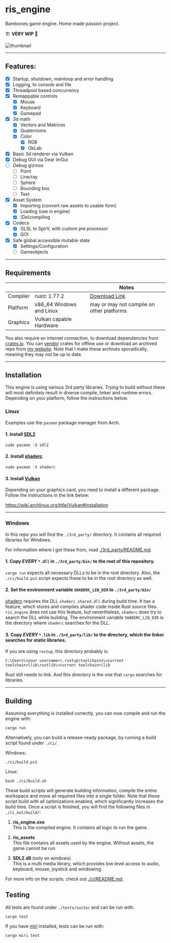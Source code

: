 # ris_engine

Barebones game engine. Home made passion project. 

🏗️ **VERY WIP** 👷

![thumbnail](assets/__raw/images/ris_engine_small.png "Generated by DALL·E - Prompt: \"an expressive oil painting of an engine, burning is colourful pigments\"")

---

## Features:

- [x] Startup, shutdown, mainloop and error handling
- [x] Logging, to console and file
- [x] Threadpool based concurrency
- [x] Remappable controls
  - [x] Mouse
  - [x] Keyboard
  - [x] Gamepad
- [x] 3d math
  - [x] Vectors and Matrices
  - [x] Quaternions
  - [x] Color
    - [x] RGB
    - [x] OkLab
- [x] Basic 3d renderer via Vulkan
- [x] Debug GUI via Dear ImGui
- [ ] Debug gizmos
  - [ ] Point
  - [ ] Line/ray
  - [ ] Sphere
  - [ ] Bounding box
  - [ ] Text
- [x] Asset System
  - [x] Importing (convert raw assets to usable form)
  - [x] Loading (use in engine)
  - [x] (De)compiling
- [x] Codecs
  - [x] GLSL to SpirV, with custom pre processor
  - [x] QOI
- [x] Safe global accessible mutable state
  - [x] Settings/Configuration
  - [ ] Gameobjects

---

## Requirements

|          |                          | Notes                                                    |
|----------|--------------------------|----------------------------------------------------------|
| Compiler | rustc 1.77.2             | [Download Link](https://www.rust-lang.org/tools/install) | 
| Platform | x86_64 Windows and Linux | may or may not compile on other platforms                |
| Graphics | Vulkan capable Hardware  |                                                          |

You also require an internet connection, to download dependencies from [crates.io](https://crates.io/). You can [vendor](https://doc.rust-lang.org/cargo/commands/cargo-vendor.html) crates for offline use or download an archived repo from [my website](https://www.rismosch.com/archive).  Note that I make these archives sporadically, meaning they may not be up to date.

---

## Installation

This engine is using various 3rd party libraries. Trying to build without these will most definitely result in diverse compile, linker and runtime errors. Depending on your platform, follow the instructions below.


### Linux

Examples use the `pacman` package manager from Arch.

#### 1. Install [SDL2](https://archlinux.org/packages/extra/x86_64/sdl2/)

    sudo pacman -S sdl2

#### 2. Install [shaderc](https://archlinux.org/packages/extra/x86_64/shaderc/)

    sudo pacman -S shaderc

#### 3. Install [Vulkan](https://wiki.archlinux.org/title/Vulkan)

Depending on your graphics card, you need to install a different package. Follow the instructions in the link below:

https://wiki.archlinux.org/title/Vulkan#Installation

---

### Windows

In this repo you will find the   `./3rd_party/` directory. It contains all required libraries for Windows.

For information where I got these from, read [./3rd_party/README.md](3rd_party/README.md). 

#### 1. Copy _EVERY_ `*.dll` in `./3rd_party/bin/` to the root of this repository.

`cargo run` expects all necessary DLLs to be in the root directory. Also, the `./ci/build.ps1` script expects these to be in the root directory as well.

#### 2. Set the environment variable `SHADERC_LIB_DIR` to `./3rd_party/bin/`

[shaderc](https://crates.io/crates/shaderc) requires the DLL `shaderc_shared.dll` during build time. It has a feature, which stores and compiles shader code inside Rust source files. `ris_engine` does not use this feature, but nevertheless, `shaderc` does try to search the DLL while building. The environment variable `SHADERC_LIB_DIR` is the directory where `shaderc` searches for the DLL.

#### 3. Copy _EVERY_ `*.lib` in `./3rd_party/lib/` to the directory, which the linker searches for static libraries.

If you are using `rustup`, this directory probably is:

    C:\Users\<your username>\.rustup\toolchains\<current toolchain>\lib\rustlib\<current toolchain>\lib

Rust still needs to link. And this directory is the one that `cargo` searches for libraries.

---

## Building

Assuming everything is installed correctly, you can now compile and run the engine with:

    cargo run

Alternatively, you can build a release-ready package, by running a build script found under `./ci/`.

Windows:

    ./ci/build.ps1

Linux:

    bash ./ci/build.sh

These build scripts will generate building information, compile the entire workspace and move all required files into a single folder. Note that these script build with all optimizations enabled, which significantly increases the build time. Once a script is finished, you will find the following files in `./ci_out/build/`:

1. **ris_engine.exe**  
   This is the compiled engine. It contains all logic to run the game.

2. **ris_assets**  
   This file contains all assets used by the engine. Without assets, the game cannot be run.

3. **SDL2.dll** (only on windows)  
   This is a multi media library, which provides low level access to audio, keyboard, mouse, joystick and windowing.

For more info on the scripts, check out [./ci/README.md](ci/README.md).

## Testing

All tests are found under `./tests/suite/` and can be run with:

    cargo test

If you have [miri](https://github.com/rust-lang/miri) installed, tests can be run with:

    cargo miri test

